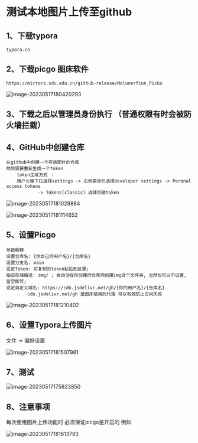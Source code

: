 # 测试本地图片上传至github

## 1、下载typora 

```
typora.cn
```

## 2、下载picgo 图床软件

```
https://mirrors.sdu.edu.cn/github-release/Molunerfinn_PicGo
```

![image-20230517180420293](https://cdn.jsdelivr.net/gh/etjava/TyporaPIC/img/image-20230517180420293.png)

## 3、下载之后以管理员身份执行 （普通权限有时会被防火墙拦截）



## 4、GitHub中创建仓库

```
在github中创建一个存放图片的仓库 
然后需要重新生成一个token
	token生成方式 ： 
	用户头像下拉选择settings -> 右侧菜单栏选择Developer settings -> Peronal access tokens
			-> Tokens(classic) 选择创建token
```

![image-20230517181029884](https://cdn.jsdelivr.net/gh/etjava/TyporaPIC/img/image-20230517181029884.png)

![image-20230517181114652](https://cdn.jsdelivr.net/gh/etjava/TyporaPIC/img/image-20230517181114652.png)

## 5、设置Picgo

```
参数解释
设置仓库名: {你自己的用户名}/{仓库名}
设置分支名: main
设定Token: 将复制的token粘贴到这里;
指定存储路径: img/ ; 会自动在你创建的仓库内创建img这个文件夹, 当然也可以不设置, 留空即可;
设定自定义域名: https://cdn.jsdelivr.net/gh/{你的用户名}/{仓库名}
		cdn.jsdelivr.net/gh 是图床使用的代理 可以有效防止访问失败
```

![image-20230517181210402](https://cdn.jsdelivr.net/gh/etjava/TyporaPIC/img/image-20230517181210402.png)

## 6、设置Typora上传图片

文件 -> 偏好设置

![image-20230517181507981](https://cdn.jsdelivr.net/gh/etjava/TyporaPIC/img/image-20230517181507981.png)

## 7、测试

![image-20230517175923850](https://cdn.jsdelivr.net/gh/etjava/TyporaPIC/img/image-20230517175923850.png)

## 8、注意事项

每次使用图片上传功能时 必须保证picgo是开启的 例如

![image-20230517181613793](https://cdn.jsdelivr.net/gh/etjava/TyporaPIC/img/image-20230517181613793.png)
